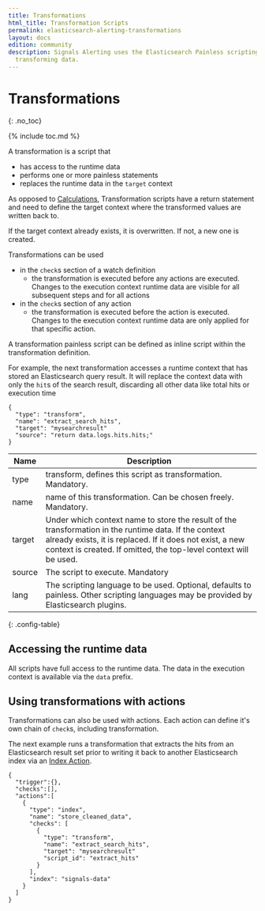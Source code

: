 ```yaml
---
title: Transformations
html_title: Transformation Scripts
permalink: elasticsearch-alerting-transformations
layout: docs
edition: community
description: Signals Alerting uses the Elasticsearch Painless scripting language for
  transforming data.
---
```

<!--- Copyright 2022 floragunn GmbH -->

# Transformations
{: .no_toc}

{% include toc.md %}

A transformation is a script that

* has access to the runtime data
* performs one or more painless statements
* replaces the runtime data in the `target` context  

As opposed to [Calculations](elasticsearch-alerting-calculations), Transformation scripts have a return statement and need to define the target context where the transformed values are written back to.

If the target context already exists, it is overwritten. If not, a new one is created.

Transformations can be used

* in the `check`s section of a watch definition
  * the transformation is executed before any actions are executed. Changes to the execution context runtime data are visible for all subsequent steps and for all actions
* in the `check`s section of any action
  * the transformation is executed before the action is executed. Changes to the execution context runtime data are only applied for that specific action.

A transformation painless script can be defined as inline script within the transformation definition.

For example, the next transformation accesses a runtime context that has stored an Elasticsearch query result. It will replace the context data with only the `hit`s of the search result, discarding all other data like total hits or execution time

```
{
  "type": "transform",
  "name": "extract_search_hits",
  "target": "mysearchresult"
  "source": "return data.logs.hits.hits;"
}
```

| Name | Description |
|---|---|
| type | transform, defines this script as transformation. Mandatory. |
| name | name of this transformation. Can be chosen freely. Mandatory. |
| target | Under which context name to store the result of the transformation in the runtime data. If the context already exists, it is replaced. If it does not exist, a new context is created. If omitted, the top-level context will be used. |
| source | The script to execute. Mandatory |
| lang | The scripting language to be used. Optional, defaults to painless. Other scripting languages may be provided by Elasticsearch plugins. |
{: .config-table}

## Accessing the runtime data

All scripts have full access to the runtime data. The data in the execution context is available via the `data` prefix.

## Using transformations with actions

Transformations can also be used with actions. Each action can define it's own chain of `check`s, including transformation.

The next example runs a transformation that extracts the hits from an Elasticsearch result set prior to writing it back to another Elasticsearch index via an [Index Action](elasticsearch-alerting-actions-index).

```
{
  "trigger":{},
  "checks":[],
  "actions":[
    {
      "type": "index",
      "name": "store_cleaned_data",
      "checks": [
        {
          "type": "transform",
          "name": "extract_search_hits",
          "target": "mysearchresult"
          "script_id": "extract_hits"
        }
      ],
      "index": "signals-data"
    }
  ]
}
```
